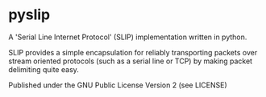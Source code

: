 # pyslip

A 'Serial Line Internet Protocol' (SLIP) implementation written
in python.

SLIP provides a simple encapsulation for reliably transporting packets
over stream oriented protocols (such as a serial line or TCP) by making
packet delimiting quite easy.

Published under the GNU Public License Version 2 (see LICENSE)
